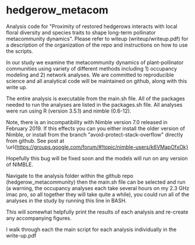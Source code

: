 # hedgerow_metacom
Analysis code for "Proximity of restored hedgerows interacts with local floral diversity and species traits to shape  long-term pollinator metacommunity dynamics". 
Please refer to witeup (writeup/writeup.pdf) for a description of the organization of the repo and instructions on how to use the scripts. 

In our study we examine the metacommunity dynamics of plant-pollinator communities using variety of different methods including 1) occupancy modeling and 2) network analyses.  We are committed to reproducible science and all analytical code will be maintained on github, along with this write up.

The entire analysis is executable from the main.sh file. All of the packages needed to run the analyses are listed in the packages.sh file. All analyses were run using R (version $3.5.1$) and nimble (0.6-12).

Note, there is an incompatibility with Nimble version 7.0 released in February 2019. If this effects you can you either install the older version of Nimble, or install from the branch "avoid-protect-stack-overflow" directly from github. See post at \url{https://groups.google.com/forum/#!topic/nimble-users/k6VMapOfxOk}

Hopefully this bug will be fixed soon and the models will run on any version of NIMBLE.

Navigate to the analysis folder within the github repo (hedgerow\_metacommunity) then the main.sh file can be selected and run (a warning, the occupancy analyses each take several hours on my 2.3 GHz imac pro, so all together they will take quite a while), you could run all of the analyses in the study by running this line in BASH.

This will somewhat helpfully print the results of each analysis and re-create any accompanying figures.

I walk through each the main script for each analysis individually in the write-up.pdf

